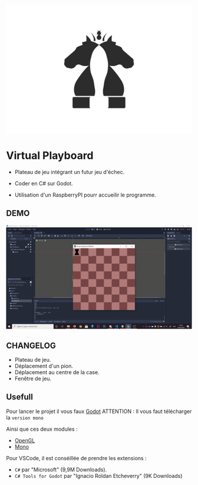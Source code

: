 ![test](imgReadme/Logo.png)

# Virtual Playboard

- Plateau de jeu intégrant un futur jeu d'échec. 

- Coder en C# sur Godot.

- Utilisation d'un RaspberryPI pourr accueilir le programme.

## DEMO

![](imgReadme/Demo.gif)

## CHANGELOG

 - Plateau de jeu.
 - Déplacement d'un pion.
 - Déplacement au centre de la case.
 - Fenêtre de jeu.

## Usefull

Pour lancer le projet il vous faux [Godot](https://godotengine.org/download) ATTENTION : Il vous faut télécharger la ``version mono``


Ainsi que ces deux modules : 
 - [OpenGL](https://microdp.com/opengl-21-gratuitement-86/)
 - [Mono](https://www.mono-project.com/download/stable/)

Pour VSCode, il est conséillée de prendre les extensions :
 - ``C#`` par "Microsoft" (9,9M Downloads).
 - ``C# Tools for Godot`` par "Ignacio Roldan Etcheverry" (9K Downloads)
